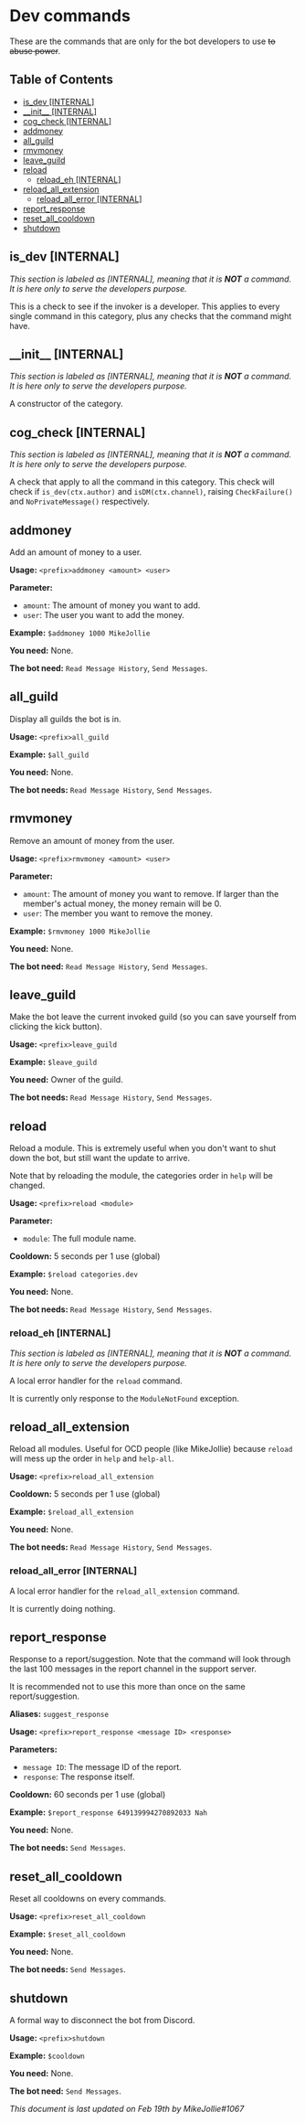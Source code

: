 <!-- omit in toc -->
# Dev commands

These are the commands that are only for the bot developers to use ~~to abuse power~~.

<!-- omit in toc -->
## Table of Contents

- [is_dev [INTERNAL]](#is_dev-internal)
- [\_\_init\_\_ [INTERNAL]](#__init__-internal)
- [cog_check [INTERNAL]](#cog_check-internal)
- [addmoney](#addmoney)
- [all_guild](#all_guild)
- [rmvmoney](#rmvmoney)
- [leave_guild](#leave_guild)
- [reload](#reload)
    - [reload_eh [INTERNAL]](#reload_eh-internal)
- [reload_all_extension](#reload_all_extension)
    - [reload_all_error [INTERNAL]](#reload_all_error-internal)
- [report_response](#report_response)
- [reset\_all\_cooldown](#reset_all_cooldown)
- [shutdown](#shutdown)

## is_dev [INTERNAL]

*This section is labeled as [INTERNAL], meaning that it is **NOT** a command. It is here only to serve the developers purpose.*

This is a check to see if the invoker is a developer. This applies to every single command in this category, plus any checks that the command might have.

## \_\_init\_\_ [INTERNAL]

*This section is labeled as [INTERNAL], meaning that it is **NOT** a command. It is here only to serve the developers purpose.*

A constructor of the category.

## cog_check [INTERNAL]

*This section is labeled as [INTERNAL], meaning that it is **NOT** a command. It is here only to serve the developers purpose.*

A check that apply to all the command in this category. This check will check if `is_dev(ctx.author)` and `isDM(ctx.channel)`, raising `CheckFailure()` and `NoPrivateMessage()` respectively.

## addmoney

Add an amount of money to a user.

**Usage:** `<prefix>addmoney <amount> <user>`

**Parameter:**

- `amount`: The amount of money you want to add.
- `user`: The user you want to add the money.

**Example:** `$addmoney 1000 MikeJollie`

**You need:** None.

**The bot need:** `Read Message History`, `Send Messages`.

## all_guild

Display all guilds the bot is in.

**Usage:** `<prefix>all_guild`

**Example:** `$all_guild`

**You need:** None.

**The bot needs:** `Read Message History`, `Send Messages`.

## rmvmoney

Remove an amount of money from the user.

**Usage:** `<prefix>rmvmoney <amount> <user>`

**Parameter:**

- `amount`: The amount of money you want to remove. If larger than the member's actual money, the money remain will be 0.
- `user`: The member you want to remove the money.

**Example:** `$rmvmoney 1000 MikeJollie`

**You need:** None.

**The bot need:** `Read Message History`, `Send Messages`.

## leave_guild

Make the bot leave the current invoked guild (so you can save yourself from clicking the kick button).

**Usage:** `<prefix>leave_guild`

**Example:** `$leave_guild`

**You need:** Owner of the guild.

**The bot needs:** `Read Message History`, `Send Messages`.

## reload

Reload a module. This is extremely useful when you don't want to shut down the bot, but still want the update to arrive.

Note that by reloading the module, the categories order in `help` will be changed.

**Usage:** `<prefix>reload <module>`

**Parameter:**

- `module`: The full module name.

**Cooldown:** 5 seconds per 1 use (global)

**Example:** `$reload categories.dev`

**You need:** None.

**The bot needs:** `Read Message History`, `Send Messages`.

### reload_eh [INTERNAL]

*This section is labeled as [INTERNAL], meaning that it is **NOT** a command. It is here only to serve the developers purpose.*

A local error handler for the `reload` command.

It is currently only response to the `ModuleNotFound` exception.

## reload_all_extension

Reload all modules. Useful for OCD people (like MikeJollie) because `reload` will mess up the order in `help` and `help-all`.

**Usage:** `<prefix>reload_all_extension`

**Cooldown:** 5 seconds per 1 use (global)

**Example:** `$reload_all_extension`

**You need:** None.

**The bot needs:** `Read Message History`, `Send Messages`.

### reload_all_error [INTERNAL]

A local error handler for the `reload_all_extension` command.

It is currently doing nothing.

## report_response

Response to a report/suggestion. Note that the command will look through the last 100 messages in the report channel in the support server.

It is recommended not to use this more than once on the same report/suggestion.

**Aliases:** `suggest_response`

**Usage:** `<prefix>report_response <message ID> <response>`

**Parameters:**

- `message ID`: The message ID of the report.
- `response`: The response itself.

**Cooldown:** 60 seconds per 1 use (global)

**Example:** `$report_response 649139994270892033 Nah`

**You need:** None.

**The bot needs:** `Send Messages`.

## reset\_all\_cooldown

Reset all cooldowns on every commands.

**Usage:** `<prefix>reset_all_cooldown`

**Example:** `$reset_all_cooldown`

**You need:** None.

**The bot needs:** `Send Messages`.

## shutdown

A formal way to disconnect the bot from Discord.

**Usage:** `<prefix>shutdown`

**Example:** `$cooldown`

**You need:** None.

**The bot need:** `Send Messages`.

*This document is last updated on Feb 19th by MikeJollie#1067*
